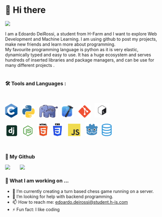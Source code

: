 # 👋 Hi there

<img src="https://komarev.com/ghpvc/?username=EdoardoCoding1&label=PROFILE+VIEWS">

I am a Edoardo DeiRossi, a student from H-Farm and I want to explore Web Development and Machine Learning. I am using github to post my projects, make new friends and learn more about programming. 
<br>My favourite programming language is python as it is very elastic, dynamically typed and easy to use. It has a huge ecosystem and serves hundreds of inserted libraries and package managers, and can be use for many different projects .
<br><br>

### 🛠️ Tools and Languages :
<br>
<html>


<img src="C.png" width="40px">&nbsp;&nbsp;&nbsp;
<img src="PYTHON.png" width="40px">&nbsp;&nbsp;&nbsp;
<img src="PHP.png" width="60px">&nbsp;&nbsp;
<img src="XCODE.png" width="40px">&nbsp;&nbsp;&nbsp;
<img src="GIT.png" width="40px">&nbsp;&nbsp;
<img src="BASH.jpg" width="50px">

&nbsp;<img src="DJANGO.png" width="35px">&nbsp;&nbsp;&nbsp;&nbsp;
<img src="NODEJS.png" width="30px">&nbsp;&nbsp;&nbsp;
<img src="HTML5.png" width="40px">&nbsp;&nbsp;&nbsp;<img src="CSS3.png" width="29px">&nbsp;&nbsp;&nbsp;&nbsp;
<img src="JS.png" width="40px">&nbsp;&nbsp;&nbsp;
<img src="GODOT.png" width="43px">&nbsp;&nbsp;
<img src="SQLdb.png" width="32px">&nbsp;&nbsp;

</html>

<br>

### 🐙 My Github

<img src="http://github-readme-streak-stats.herokuapp.com?user=EdoardoCoding1&theme=github-dark">&nbsp;&nbsp;&nbsp;&nbsp;&nbsp;&nbsp;&nbsp;&nbsp;<img src="https://github-readme-stats.vercel.app/api/top-langs/?username=EdoardoCoding1&layout=compact&theme=vision-friendly-dark">

### 🏫 What I am working on ...

- 🔭 I’m currently creating a turn based chess game running on a server.
- 🤔 I’m looking for help with backend programming.
- 📫 How to reach me: edoardo.deirossi@student.h-is.com
- ⚡ Fun fact: I like coding
